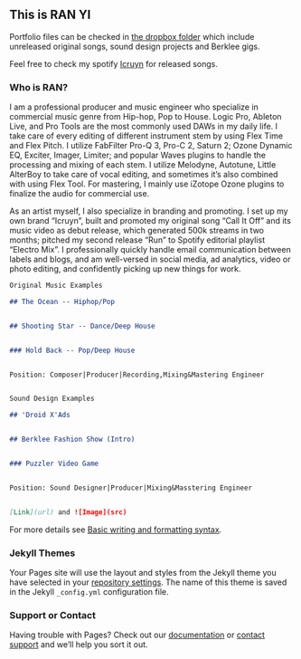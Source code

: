 ## This is RAN YI

Portfolio files can be checked in [the dropbox folder](https://www.dropbox.com/sh/phrx4jbp1aubab0/AAB6BbqchR7Rzmgq-zNitKBOa?dl=0) which include unreleased original songs, sound design projects and Berklee gigs.

Feel free to check my spotify [Icruyn](https://open.spotify.com/artist/2Jg1j4DtbQY4zLkaQLKh3o) for released songs.

### Who is RAN?

I am a professional producer and music engineer who specialize in commercial music genre from Hip-hop, Pop to House. Logic Pro, Ableton Live, and Pro Tools are the most commonly used DAWs in my daily life. I take care of every editing of different instrument stem by using Flex Time and Flex Pitch. I utilize FabFilter Pro-Q 3, Pro-C 2, Saturn 2; Ozone Dynamic EQ, Exciter, Imager, Limiter; and popular Waves plugins to handle the processing and mixing of each stem. I utilize Melodyne, Autotune, Little AlterBoy to take care of vocal editing, and sometimes it’s also combined with using Flex Tool. For mastering, I mainly use iZotope Ozone plugins to finalize the audio for commercial use.

As an artist myself, I also specialize in branding and promoting. I set up my own brand “Icruyn”, built and promoted my original song “Call It Off” and its music video as debut release, which generated 500k streams in two months; pitched my second release “Run” to Spotify editorial playlist “Electro Mix”. I professionally quickly handle email communication between labels and blogs, and am well-versed in social media, ad analytics, video or photo editing, and confidently picking up new things for work.


```markdown
Original Music Examples 

## The Ocean -- Hiphop/Pop


## Shooting Star -- Dance/Deep House


### Hold Back -- Pop/Deep House


Position: Composer|Producer|Recording,Mixing&Mastering Engineer


Sound Design Examples

## 'Droid X'Ads


## Berklee Fashion Show (Intro)


### Puzzler Video Game


Position: Sound Designer|Producer|Mixing&Masstering Engineer


[Link](url) and ![Image](src)
```

For more details see [Basic writing and formatting syntax](https://docs.github.com/en/github/writing-on-github/getting-started-with-writing-and-formatting-on-github/basic-writing-and-formatting-syntax).

### Jekyll Themes

Your Pages site will use the layout and styles from the Jekyll theme you have selected in your [repository settings](https://github.com/Ranicruyn/Final_Project_Ran/settings/pages). The name of this theme is saved in the Jekyll `_config.yml` configuration file.

### Support or Contact

Having trouble with Pages? Check out our [documentation](https://docs.github.com/categories/github-pages-basics/) or [contact support](https://support.github.com/contact) and we’ll help you sort it out.
